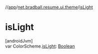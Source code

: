 //[app](../../index.md)/[net.bradball.resume.ui.theme](index.md)/[isLight](is-light.md)

# isLight

[androidJvm]\
var ColorScheme.[isLight](is-light.md): [Boolean](https://kotlinlang.org/api/latest/jvm/stdlib/kotlin/-boolean/index.html)
